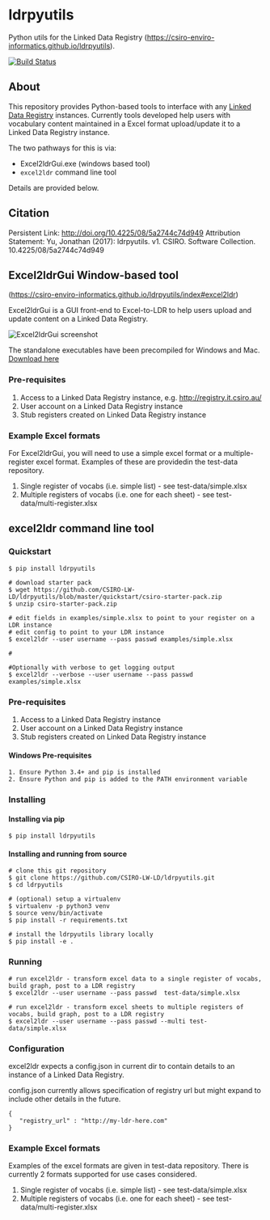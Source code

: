# ldrpyutils
Python utils for the Linked Data Registry (https://csiro-enviro-informatics.github.io/ldrpyutils).

[![Build Status](https://travis-ci.org/CSIRO-enviro-informatics/ldrpyutils.svg?branch=master)](https://travis-ci.org/CSIRO-enviro-informatics/ldrpyutils)

## About

This repository provides Python-based tools to interface with any [Linked Data Registry](http://ukgovld.github.io/ukgovldwg/guides/registry.html) instances. Currently tools developed help users with vocabulary content maintained in 
a Excel format upload/update it to a Linked Data Registry instance.

The two pathways for this is via:
* Excel2ldrGui.exe (windows based tool)
* `excel2ldr` command line tool

Details are provided below.

## Citation
Persistent Link: http://doi.org/10.4225/08/5a2744c74d949 
Attribution Statement: Yu, Jonathan (2017): ldrpyutils. v1. CSIRO. Software Collection. 10.4225/08/5a2744c74d949


## Excel2ldrGui Window-based tool
(https://csiro-enviro-informatics.github.io/ldrpyutils/index#excel2ldr)

Excel2ldrGui is a GUI front-end to Excel-to-LDR to help users upload and update content on a Linked Data Registry. 

![Excel2ldrGui screenshot](https://confluence.csiro.au/download/thumbnails/499941408/image2017-12-9_0-11-29.png?version=1&modificationDate=1512738690337&api=v2)

The standalone executables have been precompiled for Windows and Mac. [Download here](https://confluence.csiro.au/display/VOCAB/Linked+Data+Registry+tools#LinkedDataRegistrytools-Excel2ldrGui)

### Pre-requisites

1. Access to a Linked Data Registry instance, e.g. http://registry.it.csiro.au/
2. User account on a Linked Data Registry instance
3. Stub registers created on Linked Data Registry instance


### Example Excel formats

For Excel2ldrGui, you will need to use a simple excel format or a multiple-register excel format. Examples of these are providedin the  test-data repository. 

1. Single register of vocabs (i.e. simple list) - see test-data/simple.xlsx
2. Multiple registers of vocabs (i.e. one for each sheet) - see test-data/multi-register.xlsx 


## excel2ldr command line tool

### Quickstart

```
$ pip install ldrpyutils

# download starter pack
$ wget https://github.com/CSIRO-LW-LD/ldrpyutils/blob/master/quickstart/csiro-starter-pack.zip
$ unzip csiro-starter-pack.zip

# edit fields in examples/simple.xlsx to point to your register on a LDR instance
# edit config to point to your LDR instance
$ excel2ldr --user username --pass passwd examples/simple.xlsx

#

#Optionally with verbose to get logging output
$ excel2ldr --verbose --user username --pass passwd examples/simple.xlsx
```


### Pre-requisites

1. Access to a Linked Data Registry instance
2. User account on a Linked Data Registry instance
3. Stub registers created on Linked Data Registry instance

#### Windows Pre-requisites

```
1. Ensure Python 3.4+ and pip is installed
2. Ensure Python and pip is added to the PATH environment variable
```

### Installing


#### Installing via pip

```
$ pip install ldrpyutils
```


#### Installing and running from source
```
# clone this git repository
$ git clone https://github.com/CSIRO-LW-LD/ldrpyutils.git
$ cd ldrpyutils

# (optional) setup a virtualenv
$ virtualenv -p python3 venv
$ source venv/bin/activate
$ pip install -r requirements.txt 

# install the ldrpyutils library locally
$ pip install -e .
```

### Running
```
# run excel2ldr - transform excel data to a single register of vocabs, build graph, post to a LDR registry
$ excel2ldr --user username --pass passwd  test-data/simple.xlsx

# run excel2ldr - transform excel sheets to multiple registers of vocabs, build graph, post to a LDR registry
$ excel2ldr --user username --pass passwd --multi test-data/simple.xlsx

```



### Configuration

excel2ldr expects a config.json in current dir to contain details to an instance of a Linked Data Registry.

config.json currently allows specification of registry url but might expand to include other details in the future.
```
{
   "registry_url" : "http://my-ldr-here.com"
}
```

### Example Excel formats

Examples of the excel formats are given in test-data repository. There is currently 2 formats supported for use
cases considered.

1. Single register of vocabs (i.e. simple list) - see test-data/simple.xlsx
2. Multiple registers of vocabs (i.e. one for each sheet) - see test-data/multi-register.xlsx 

